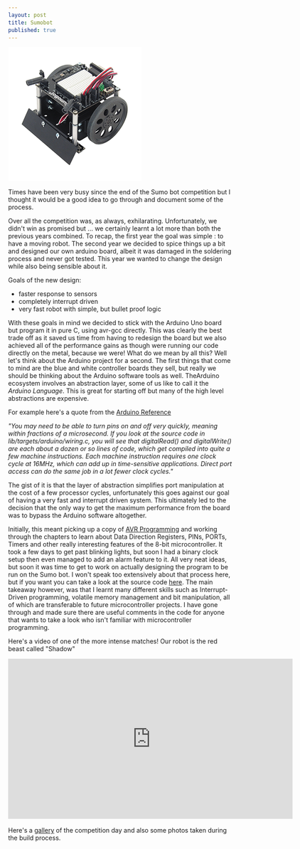 ```yaml
---
layout: post
title: Sumobot
published: true
---
```


<img src="/images/res/sumobot.png" alt="Sumobot Design"  style="width=500px; height=500px;">

Times have been very busy since the end of the Sumo bot competition but I thought it would be a good idea to go through and document some of the process.

Over all the competition was, as always, exhilarating. Unfortunately, we didn't win as promised but ... we certainly learnt a lot more than both the previous years combined. To recap, the first year the goal was simple : to have a moving robot. The second year we decided to spice things up a bit and designed our own arduino board, albeit it was damaged in the soldering process and never got tested. This year we wanted to change the design while also being sensible about it. 

Goals of the new design:

- faster response to sensors
- completely interrupt driven
- very fast robot with simple, but bullet proof logic

With these goals in mind we decided to stick with the Arduino Uno board but program it in pure C, using avr-gcc directly. This was clearly the best trade off as it saved us time from having to redesign the board but we also achieved all of the performance gains as though were running our code directly on the metal, because we were! What do we mean by all this? Well let's think about the Arduino project for a second. The first things that come to mind are the blue and white controller boards they sell, but really we should be thinking about the Arduino software tools as well. TheArduino ecosystem involves an abstraction layer, some of us like to call it the *Arduino Language*. This is great for starting off but many of the high level abstractions are expensive. 

For example here's a quote from the [Arduino Reference](https://www.arduino.cc/en/Reference/PortManipulation)

*"You may need to be able to turn pins on and off very quickly, meaning within fractions of a microsecond. If you look at the source code in lib/targets/arduino/wiring.c, you will see that digitalRead() and digitalWrite() are each about a dozen or so lines of code, which get compiled into quite a few machine instructions. Each machine instruction requires one clock cycle at 16MHz, which can add up in time-sensitive applications. Direct port access can do the same job in a lot fewer clock cycles."*

The gist of it is that the layer of abstraction simplifies port manipulation at the cost of a few processor cycles, unfortunately this goes against our goal of having a very fast and interrupt driven system. This ultimately led to the decision that the only way to get the maximum performance from the board was to bypass the Arduino software altogether.

Initially, this meant picking up a copy of [AVR Programming](http://shop.oreilly.com/product/0636920028161.do) and working through the chapters to learn about Data Direction Registers, PINs, PORTs, Timers and other really interesting features of the 8-bit microcontroller. It took a few days to get past blinking lights, but soon I had a binary clock setup then even managed to add an alarm feature to it. All very neat ideas, but soon it was time to get to work on actually designing the program to be run on the Sumo bot. I won't speak too extensively about that process here, but if you want you can take a look at the source code [here](https://github.com/z3t0/shadow/tree/master/src). The main takeaway however, was that I learnt many different skills such as Interrupt-Driven programming, volatile memory management and bit manipulation, all of which are transferable to future microcontroller projects. I have gone through and made sure there are useful comments in the code for anyone that wants to take a look who isn't familiar with microcontroller programming.



Here's a video of one of the more intense matches! Our robot is the red beast called "Shadow"


<iframe width="640" height="360" src="https://www.youtube.com/embed/so4puWlAWjQ" frameborder="0" allowfullscreen></iframe>


Here's a [gallery](https://goo.gl/photos/UJHfmyp5im7NFQ299) of the competition day and also some photos taken during the build process.
